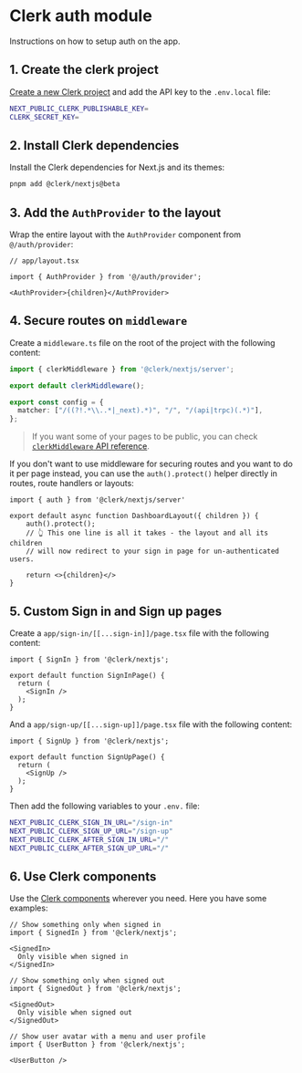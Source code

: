 # Clerk auth module
Instructions on how to setup auth on the app.

## 1. Create the clerk project
[Create a new Clerk project](https://dashboard.clerk.com/) and add the API key to the `.env.local` file:

```bash
NEXT_PUBLIC_CLERK_PUBLISHABLE_KEY=
CLERK_SECRET_KEY=
```

## 2. Install Clerk dependencies
Install the Clerk dependencies for Next.js and its themes:

```bash
pnpm add @clerk/nextjs@beta
```

## 3. Add the `AuthProvider` to the layout
Wrap the entire layout with the `AuthProvider` component from `@/auth/provider`:

```tsx
// app/layout.tsx

import { AuthProvider } from '@/auth/provider';

<AuthProvider>{children}</AuthProvider>
```

## 4. Secure routes on `middleware`
Create a `middleware.ts` file on the root of the project with the following content:

```ts
import { clerkMiddleware } from '@clerk/nextjs/server';

export default clerkMiddleware();

export const config = {
  matcher: ["/((?!.*\\..*|_next).*)", "/", "/(api|trpc)(.*)"],
};
```
> If you want some of your pages to be public, you can check [`clerkMiddleware` API reference](https://beta.clerk.com/docs/references/nextjs/clerk-middleware#protect-routes-with-create-route-matcher-and-clerk-middleware).

If you don't want to use middleware for securing routes and you want to do it per page instead, you can use the `auth().protect()` helper directly in routes, route handlers or layouts:

```tsx
import { auth } from '@clerk/nextjs/server'

export default async function DashboardLayout({ children }) {
    auth().protect();
    // 👆 This one line is all it takes - the layout and all its children
    // will now redirect to your sign in page for un-authenticated users.

    return <>{children}</>
}
```

## 5. Custom Sign in and Sign up pages
Create a `app/sign-in/[[...sign-in]]/page.tsx` file with the following content:

```tsx
import { SignIn } from '@clerk/nextjs';

export default function SignInPage() {
  return (
    <SignIn />
  );
}
```
And a `app/sign-up/[[...sign-up]]/page.tsx` file with the following content:

```tsx
import { SignUp } from '@clerk/nextjs';

export default function SignUpPage() {
  return (
    <SignUp />
  );
}
```
Then add the following variables to your `.env.` file:

```bash
NEXT_PUBLIC_CLERK_SIGN_IN_URL="/sign-in"
NEXT_PUBLIC_CLERK_SIGN_UP_URL="/sign-up"
NEXT_PUBLIC_CLERK_AFTER_SIGN_IN_URL="/"
NEXT_PUBLIC_CLERK_AFTER_SIGN_UP_URL="/"
```

## 6. Use Clerk components
Use the [Clerk components](https://clerk.com/docs/components/overview) wherever you need. Here you have some examples:

```tsx
// Show something only when signed in
import { SignedIn } from '@clerk/nextjs';

<SignedIn>
  Only visible when signed in
</SignedIn>

// Show something only when signed out
import { SignedOut } from '@clerk/nextjs';

<SignedOut>
  Only visible when signed out
</SignedOut>

// Show user avatar with a menu and user profile
import { UserButton } from '@clerk/nextjs';

<UserButton />
```